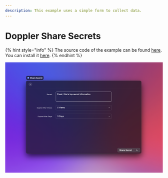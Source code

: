 ```yaml
---
description: This example uses a simple form to collect data.
---
```


# Doppler Share Secrets

{% hint style="info" %}
The source code of the example can be found [here](../../examples/doppler-share-secrets). You can install it [here](https://www.raycast.com/thomas/doppler-share-secrets).
{% endhint %}

![Example: Safely share secrets with Doppler](../.gitbook/assets/example-doppler-share-secrets.png)

